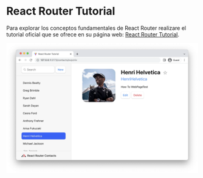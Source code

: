# React Router Tutorial

Para explorar los conceptos fundamentales de React Router realizare el tutorial oficial que se ofrece en su página web: [React Router Tutorial](https://reactrouter.com/en/main/start/tutorial).

![React routing](react_routing/src/assets/img/readme/01_react_routing.webp)
